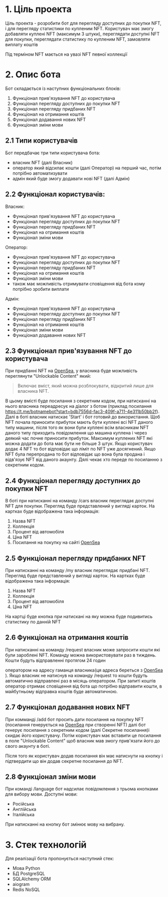 # 1. Ціль проекта

Ціль проекта - розробити бот для перегляду доступних до покупки NFT, і для
перегляду статистики по купленим NFT.
Користувач має змогу добавляти куплені NFT (максимум 3 штуки), переглядати доступні
NFT для покупки, переглядати статистику по купленим NFT, замовляти виплату коштів

Під терміном NFT мається на увазі NFT певної коллекції

# 2. Опис бота

Бот складається із наступних функціональних блоків:

1. Функціонал прив'язування NFT до користувача
2. Функціонал перегляду доступних до покупки NFT
3. Функціонал перегляду придбаних NFT
4. Функціонал на отримання коштів
5. Функціонал додавання нових NFT
6. Функціонал зміни мови

## 2.1 Типи користувачів

Бот передбачає три типи користувача бота:

- власник NFT (далі Власник)
- оператор який відсилає кошти (далі Оператор) на перший час, потім потрібно
  автоматизувати
- адмін який буде змогу додавати нові NFT (далі Адмін)

## 2.2 Функціонал користувачів:

Власник:

- Функціонал прив'язування NFT до користувача
- Функціонал перегляду доступних до покупки NFT
- Функціонал перегляду придбаних NFT
- Функціонал на отримання коштів
- Функціонал зміни мови

Оператор:

- Функціонал прив'язування NFT до користувача
- Функціонал перегляду доступних до покупки NFT
- Функціонал перегляду придбаних NFT
- Функціонал на отримання коштів
- Функціонал зміни мови
- також має можливість отримувати сповіщення від бота кому потрібно зробити виплати

Адмін:

- Функціонал прив'язування NFT до користувача
- Функціонал перегляду доступних до покупки NFT
- Функціонал перегляду придбаних NFT
- Функціонал на отримання коштів
- Функціонал зміни мови
- Функціонал додавання нових NFT

## 2.3 Функціонал прив'язування NFT до користувача

При придбанні NFT на [OpenSea](https://opensea.io/), у власника буде можливість
переглянути "Unlockable Content" який:

> Включає вміст, який можна розблокувати, відкритий лише для власника NFT.

В цьому вмісті буде посилання з секретним кодом, при натисканні на нього
власника переадресує на діалог з ботом (приклад посилання https://t.me/botnamebot?start=bdb7556d-fac3-409f-a711-4e311b50bb2f).
Далі в боті власник натискає 'Start' і бот готовий до використання. Щоб NFT почала
приносити прибуток мають бути куплені всі NFT даного типу машини, після того як вони
були куплені всім власникам NFT даного типу приходить повідомлення що машина куплена і
через деякий час почне приносити прибуток. Максимум куплених NFT які можна додати до
бота має бути не більше 3 штук. Якщо користувач додає 4 NFT то бот відповідає що ліміт
по NFT уже досягнений. Якщо NFT була перепродана то бот відповідає що вона була продана
і відв'язує NFT від даного акаунту. Дялі чекає хто переде по посиланню з секретним кодом.

## 2.4 Функціонал перегляду доступних до покупки NFT

В боті при натисканні на команду /cars власник переглядає доступні NFT для покупки.
Перегляд буде представлений у вигляді карток. На картках буде відображена така
інформація:

1. Назва NFT
2. Коллекція
3. Процент від автомобіля
4. Ціна NFT
5. Посилання на покупку на сайті [OpenSea](https://opensea.io/)

## 2.5 Функціонал перегляду придбаних NFT

При натисканні на команду /my власник переглядає придбані NFT.
Перегляд буде представлений у вигляді карток. На картках буде відображена така
інформація:

1. Назва NFT
2. Коллекція
3. Процент від автомобіля
4. Ціна NFT

На картці буде кнопка при натискані на яку можна буде подивитись статистику по данній NFT

## 2.6 Функціонал на отримання коштів

При натисканні на команду /request власник може запросити кошти які були зароблені NFT.
Команду можна використовувати раз в тиждень. Кошти будуть відправленні протягом 24 годин

оператором на адресу гаманця власника(ця адреса береться з [OpenSea](https://opensea.io/)
). Якщо власник не натиснув на команду /request то кошти будуть автоматично відправлені
раз в місяць оператором. При запиті коштів оператор отримає сповіщення від бота що
потрібно відправити кошти, в майбутньому відправка коштів буде автоматичною.

## 2.7 Функціонал додавання нових NFT

При комманді /add бот просить дати посилання на покупку NFT (посилання генерується на
[OpenSea](https://opensea.io/) при створенні NFT) далі бот генерує посилання з секретним
кодом (далі Секретне посилання)і скидає його користувачу. Потім користувач має вставити
це посилання в поле "Unlockable Content" щоб власник мав змогу прив'язати його до свого
акаунту в боті.

Після того як користувач додав посилання він має натиснути на кнопку і підтвердити що
він додав секретне посилання до NFT.

## 2.8 Функціонал зміни мови

При команді /language бот надсилає повідомлення з трьома кнопками для вибору мови.
Доступні мови:

- Російська
- Англійська
- Італійська

При натисканні на кнопку бот змінює мову на вибрану.

# 3. Стек технологій

Для реалізації бота пропонується наступний стек:

- Мова Python
- БД PostgreSQL
- SQLAlchemy ORM
- aiogram
- Redis NoSQL
